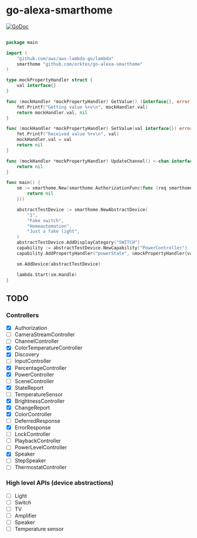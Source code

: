 # go-alexa-smarthome


[![GoDoc](https://godoc.org/github.com/orktes/go-alexa-smarthome?status.svg)](https://godoc.org/github.com/orktes/go-alexa-smarthome)


```go

package main

import (
    "github.com/aws/aws-lambda-go/lambda"
    smarthome "github.com/orktes/go-alexa-smarthome"
)

type mockPropertyHandler struct {
	val interface{}
}

func (mockHandler *mockPropertyHandler) GetValue() (interface{}, error) {
    fmt.Printf("Getting value %+v\n", mockHandler.val)
	return mockHandler.val, nil
}

func (mockHandler *mockPropertyHandler) SetValue(val interface{}) error {
	fmt.Printf("Received value %+v\n", val)
	mockHandler.val = val
	return nil
}

func (mockHandler *mockPropertyHandler) UpdateChannel() <-chan interface{} {
	return nil
}

func main() {
	sm := smarthome.New(smarthome.AuthorizationFunc(func (req smarthome.AcceptGrantRequest) error {
	    return nil
	}))

	abstractTestDevice := smarthome.NewAbstractDevice(
		"1",
		"Fake switch",
		"Homeautomation",
		"Just a fake light",
	)
	abstractTestDevice.AddDisplayCategory("SWITCH")
	capability := abstractTestDevice.NewCapability("PowerController")
	capability.AddPropertyHandler("powerState", &mockPropertyHandler{val: "ON"})

	sm.AddDevice(abstractTestDevice)

	lambda.Start(sm.Handle)
}

```

## TODO

### Controllers

 - [x] Authorization 
 - [ ] CameraStreamController 
 - [ ] ChannelController 
 - [x] ColorTemperatureController 
 - [x] Discovery 
 - [ ] InputController 
 - [x] PercentageController 
 - [x] PowerController 
 - [ ] SceneController 
 - [x] StateReport 
 - [ ] TemperatureSensor 
 - [x] BrightnessController 
 - [x] ChangeReport 
 - [x] ColorController 
 - [ ] DeferredResponse 
 - [x] ErrorResponse 
 - [ ] LockController 
 - [ ] PlaybackController 
 - [ ] PowerLevelController 
 - [x] Speaker 
 - [ ] StepSpeaker 
 - [ ] ThermostatController

### High level APIs (device abstractions)
- [ ] Light
- [ ] Switch
- [ ] TV
- [ ] Amplifier
- [ ] Speaker
- [ ] Temperature sensor

